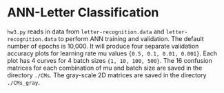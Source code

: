 # ANN-Letter Classification

`hw3.py` reads in data from `letter-recognition.data` and `letter-recognition.data` to perform ANN training and validation. The default number of epochs is 10,000. It will produce four separate validation accuracy plots for learning rate mu values `{0.5, 0.1, 0.01, 0.001}`. Each plot has 4 curves for 4 batch sizes `{1, 10, 100, 500}`. The 16 confusion matrices for each combination of mu and batch size are saved in the directory `./CMs`. The gray-scale 2D matrices are saved in the directory `./CMs_gray`.
